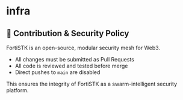 # infra

## 🔐 Contribution & Security Policy

FortiSTK is an open-source, modular security mesh for Web3.

- All changes must be submitted as Pull Requests
- All code is reviewed and tested before merge
- Direct pushes to `main` are disabled

This ensures the integrity of FortiSTK as a swarm-intelligent security platform.
